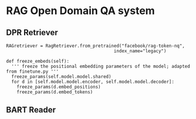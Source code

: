 # RAG Open Domain QA system

## DPR Retriever
```
RAGretriever = RagRetriever.from_pretrained("facebook/rag-token-nq", 
                                         index_name="legacy")
```

```
def freeze_embeds(self):
  ''' freeze the positional embedding parameters of the model; adapted from finetune.py '''
  freeze_params(self.model.model.shared)
  for d in [self.model.model.encoder, self.model.model.decoder]:
    freeze_params(d.embed_positions)
    freeze_params(d.embed_tokens)
```

## BART Reader
